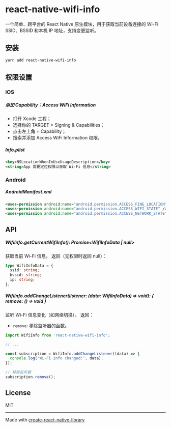 # react-native-wifi-info

一个简单、跨平台的 React Native 原生模块，用于获取当前设备连接的 Wi-Fi SSID、BSSID 和本机 IP 地址，支持变更监听。

## 安装

```sh
yarn add react-native-wifi-info
```

## 权限设置

### iOS

##### 添加 Capability：Access WiFi Information
* 打开 Xcode 工程；
* 选择你的 TARGET > Signing & Capabilities；
* 点击左上角 + Capability；
* 搜索并添加 Access WiFi Information 权限。

##### Info.plist
```xml
<key>NSLocationWhenInUseUsageDescription</key>
<string>App 需要定位权限以获取 Wi-Fi 信息</string>
```

### Android

##### AndroidManifest.xml
```xml
<uses-permission android:name="android.permission.ACCESS_FINE_LOCATION" />
<uses-permission android:name="android.permission.ACCESS_WIFI_STATE" />
<uses-permission android:name="android.permission.ACCESS_NETWORK_STATE" />
```

## API

##### WifiInfo.getCurrentWifiInfo(): Promise<WifiInfoData | null>

获取当前 Wi-Fi 信息。
返回（无权限时返回 null）：
```ts
type WifiInfoData = {
  ssid: string;
  bssid: string;
  ip: string;
};
```

##### WifiInfo.addChangeListener(listener: (data: WifiInfoData) => void): { remove: () => void }

监听 Wi-Fi 信息变化（如网络切换）。
返回：
- `remove`: 移除监听器的函数。

```js
import WifiInfo from 'react-native-wifi-info';

// ...

const subscription = WifiInfo.addChangeListener((data) => {
  console.log('Wi-Fi info changed:', data);
});

// 移除监听器
subscription.remove();
```


## License

MIT

---

Made with [create-react-native-library](https://github.com/callstack/react-native-builder-bob)
